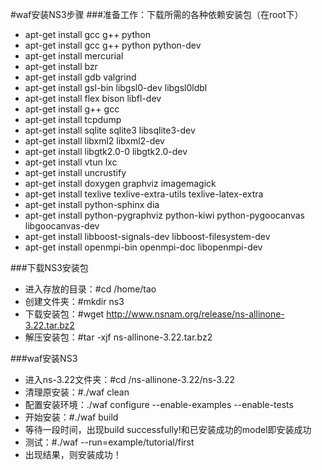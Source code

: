 #waf安装NS3步骤
###准备工作：下载所需的各种依赖安装包（在root下）
 *    apt-get install gcc g++ python              
 *    apt-get install gcc g++ python python-dev
 *    apt-get install mercurial
 *    apt-get install bzr
 *    apt-get install gdb valgrind
 *    apt-get install gsl-bin libgsl0-dev libgsl0ldbl
 *    apt-get install flex bison libfl-dev
 *    apt-get install g++ gcc
 *    apt-get install tcpdump
 *    apt-get install sqlite sqlite3 libsqlite3-dev
 *    apt-get install libxml2 libxml2-dev
 *    apt-get install libgtk2.0-0 libgtk2.0-dev
 *    apt-get install vtun lxc
 *    apt-get install uncrustify
 *    apt-get install doxygen graphviz imagemagick 
 *    apt-get install texlive texlive-extra-utils texlive-latex-extra
 *    apt-get install python-sphinx dia
 *    apt-get install python-pygraphviz python-kiwi python-pygoocanvas libgoocanvas-dev
 *    apt-get install libboost-signals-dev libboost-filesystem-dev
 *    apt-get install openmpi-bin openmpi-doc libopenmpi-dev

###下载NS3安装包
*  进入存放的目录：#cd /home/tao
*  创建文件夹：#mkdir ns3
*  下载安装包：#wget http://www.nsnam.org/release/ns-allinone-3.22.tar.bz2
*  解压安装包：#tar -xjf ns-allinone-3.22.tar.bz2

###waf安装NS3
* 进入ns-3.22文件夹：#cd /ns-allinone-3.22/ns-3.22
* 清理原安装：#./waf clean
* 配置安装环境：./waf configure --enable-examples --enable-tests
* 开始安装：#./waf build
* 等待一段时间，出现build successfully!和已安装成功的model即安装成功
* 测试：#./waf --run=example/tutorial/first
* 出现结果，则安装成功！




